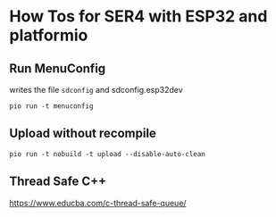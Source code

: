 # How Tos for SER4 with ESP32 and platformio

## Run MenuConfig

writes the file `sdconfig` and sdconfig.esp32dev

`pio run -t menuconfig`

## Upload without recompile

`pio run -t nobuild -t upload --disable-auto-clean`

## Thread Safe C++

https://www.educba.com/c-thread-safe-queue/
